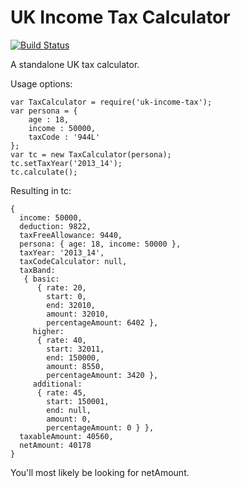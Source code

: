 UK Income Tax Calculator
=============

[![Build Status](https://travis-ci.org/moneyio/uk-income-tax.png?branch=master)](https://travis-ci.org/moneyio/uk-income-tax)

A standalone UK tax calculator.

Usage options:

    var TaxCalculator = require('uk-income-tax');
    var persona = {
        age : 18,
        income : 50000,
        taxCode : '944L'
    };
    var tc = new TaxCalculator(persona);
    tc.setTaxYear('2013_14');
    tc.calculate();

Resulting in tc:

    {
      income: 50000,
      deduction: 9822,
      taxFreeAllowance: 9440,
      persona: { age: 18, income: 50000 },
      taxYear: '2013_14',
      taxCodeCalculator: null,
      taxBand:
       { basic:
          { rate: 20,
            start: 0,
            end: 32010,
            amount: 32010,
            percentageAmount: 6402 },
         higher:
          { rate: 40,
            start: 32011,
            end: 150000,
            amount: 8550,
            percentageAmount: 3420 },
         additional:
          { rate: 45,
            start: 150001,
            end: null,
            amount: 0,
            percentageAmount: 0 } },
      taxableAmount: 40560,
      netAmount: 40178
    }

You'll most likely be looking for netAmount.
